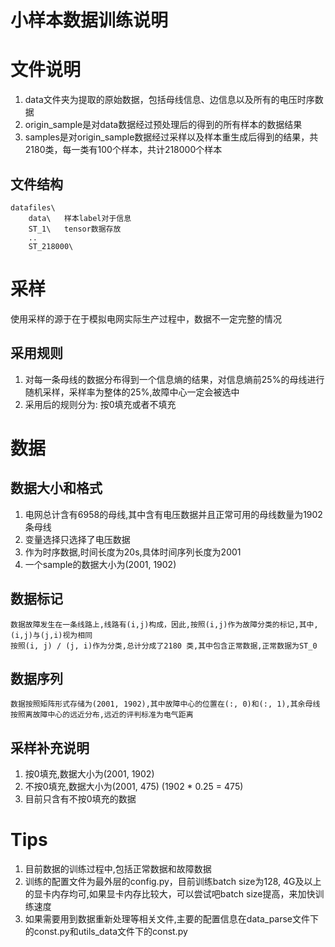 # 小样本数据训练说明
# 文件说明
1. data文件夹为提取的原始数据，包括母线信息、边信息以及所有的电压时序数据
2. origin_sample是对data数据经过预处理后的得到的所有样本的数据结果
3. samples是对origin_sample数据经过采样以及样本重生成后得到的结果，共2180类，每一类有100个样本，共计218000个样本

## 文件结构
	datafiles\
		data\	样本label对于信息
		ST_1\	tensor数据存放
		..
		ST_218000\

# 采样
   使用采样的源于在于模拟电网实际生产过程中，数据不一定完整的情况

## 采用规则
1. 对每一条母线的数据分布得到一个信息熵的结果，对信息熵前25%的母线进行随机采样，采样率为整体的25%,故障中心一定会被选中
2. 采用后的规则分为: 按0填充或者不填充

# 数据
## 数据大小和格式
1. 电网总计含有6958的母线,其中含有电压数据并且正常可用的母线数量为1902条母线
2. 变量选择只选择了电压数据
3. 作为时序数据,时间长度为20s,具体时间序列长度为2001
4. 一个sample的数据大小为(2001, 1902)

## 数据标记
    数据故障发生在一条线路上,线路有(i,j)构成，因此,按照(i,j)作为故障分类的标记,其中,(i,j)与(j,i)视为相同
    按照(i, j) / (j, i)作为分类,总计分成了2180 类,其中包含正常数据,正常数据为ST_0
## 数据序列
    数据按照矩阵形式存储为(2001, 1902),其中故障中心的位置在(:, 0)和(:, 1),其余母线按照离故障中心的远近分布,远近的评判标准为电气距离
## 采样补充说明
1. 按0填充,数据大小为(2001, 1902)
2. 不按0填充,数据大小为(2001, 475) (1902 * 0.25 = 475)
3. 目前只含有不按0填充的数据
# Tips
1. 目前数据的训练过程中,包括正常数据和故障数据
2. 训练的配置文件为最外层的config.py，目前训练batch size为128, 4G及以上的显卡内存均可,如果显卡内存比较大，可以尝试吧batch size提高，来加快训练速度
3. 如果需要用到数据重新处理等相关文件,主要的配置信息在data_parse文件下的const.py和utils_data文件下的const.py

